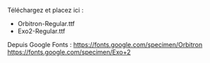 Téléchargez et placez ici :
- Orbitron-Regular.ttf
- Exo2-Regular.ttf

Depuis Google Fonts :
https://fonts.google.com/specimen/Orbitron
https://fonts.google.com/specimen/Exo+2 
